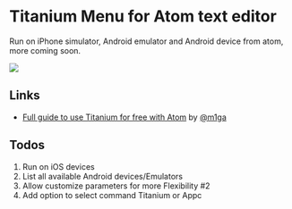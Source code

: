 # Titanium Menu for Atom text editor
Run on iPhone simulator, Android emulator and Android device from atom, more coming soon.

![](https://github.com/HazemKhaled/Titanium-Atom-menu/blob/master/screenshoots/build.gif)

## Links
- [Full guide to use Titanium for free with Atom](https://github.com/m1ga/titanium_with_atom) by [@m1ga](https://github.com/m1ga)

## Todos
1. Run on iOS devices
2. List all available Android devices/Emulators
3. Allow customize parameters for more Flexibility #2
4. Add option to select command Titanium or Appc
